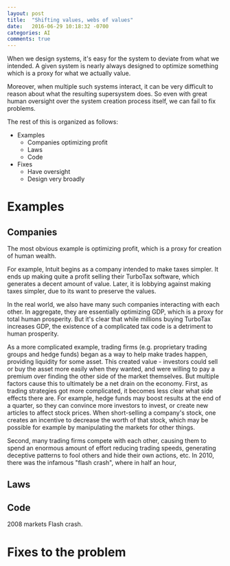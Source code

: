 ```yaml
---
layout: post
title:  "Shifting values, webs of values"
date:   2016-06-29 10:18:32 -0700
categories: AI
comments: true
---
```


When we design systems, it's easy for the system to deviate from what we intended.
A given system is nearly always designed to optimize something which is a proxy for what we actually value.

Moreover, when multiple such systems interact, it can be very difficult to reason about what the resulting supersystem does.
So even with great human oversight over the system creation process itself, we can fail to fix problems.

The rest of this is organized as follows:
- Examples
  - Companies optimizing profit
  - Laws
  - Code
- Fixes
  - Have oversight
  - Design very broadly

# Examples

## Companies

The most obvious example is optimizing profit, which is a proxy for creation of human wealth.

For example, Intuit begins as a company intended to make taxes simpler.
It ends up making quite a profit selling their TurboTax software, which generates a decent amount of value.
Later, it is lobbying against making taxes simpler, due to its want to preserve the values.

In the real world, we also have many such companies interacting with each other.
In aggregate, they are essentially optimizing GDP, which is a proxy for total human prosperity.
But it's clear that while millions buying TurboTax increases GDP, the existence of a complicated tax code is a detriment to human prosperity.

As a more complicated example, trading firms (e.g. proprietary trading groups and hedge funds) began as a way to help make trades happen, providing liquidity for some asset.
This created value - investors could sell or buy the asset more easily when they wanted, and were willing to pay a premium over finding the other side of the market themselves.
But multiple factors cause this to ultimately be a net drain on the economy.
First, as trading strategies got more complicated, it becomes less clear what side effects there are.
For example, hedge funds may boost results at the end of a quarter, so they can convince more investors to invest, or create new articles to affect stock prices.
When short-selling a company's stock, one creates an incentive to decrease the worth of that stock, which may be possible for example by manipulating the markets for other things.

Second, many trading firms compete with each other, causing them to spend an enormous amount of effort reducing trading speeds, generating deceptive patterns to fool others and hide their own actions, etc.
In 2010, there was the infamous "flash crash", where in half an hour, 


## Laws

## Code

2008 markets
Flash crash.

# Fixes to the problem

